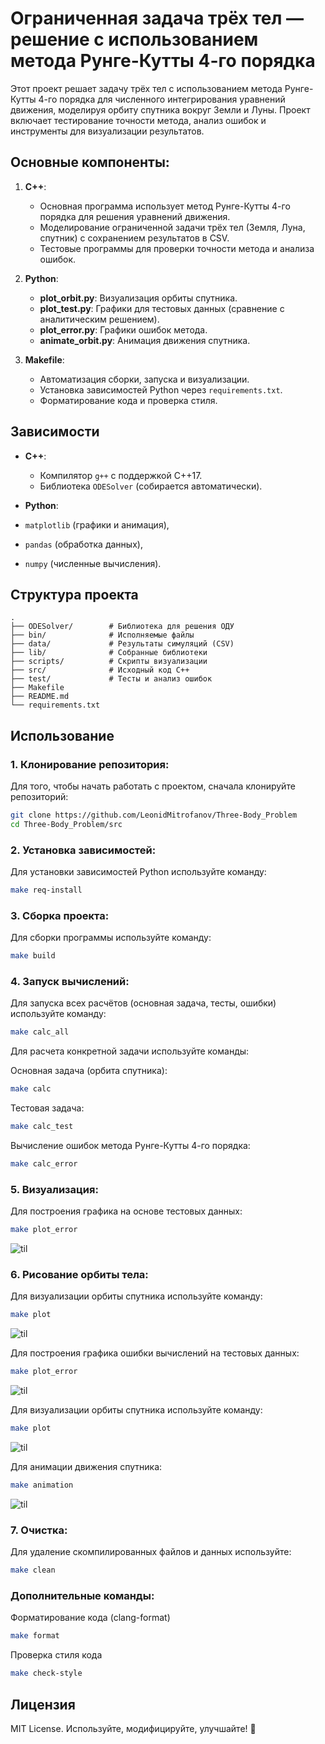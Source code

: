 # Ограниченная задача трёх тел — решение с использованием метода Рунге-Кутты 4-го порядка

Этот проект решает задачу трёх тел с использованием метода Рунге-Кутты 4-го порядка для численного интегрирования уравнений движения, моделируя орбиту спутника вокруг Земли и Луны. Проект включает тестирование точности метода, анализ ошибок и инструменты для визуализации результатов.

## Основные компоненты:

1. **C++**:
   - Основная программа использует метод Рунге-Кутты 4-го порядка для решения уравнений движения.
   - Моделирование ограниченной задачи трёх тел (Земля, Луна, спутник) с сохранением результатов в CSV.
   - Тестовые программы для проверки точности метода и анализа ошибок.

2. **Python**:
   - **plot_orbit.py**: Визуализация орбиты спутника.
   - **plot_test.py**: Графики для тестовых данных (сравнение с аналитическим решением).
   - **plot_error.py**: Графики ошибок метода.
   - **animate_orbit.py**: Анимация движения спутника.

3. **Makefile**:
   - Автоматизация сборки, запуска и визуализации.
   - Установка зависимостей Python через `requirements.txt`.
   - Форматирование кода и проверка стиля.

## Зависимости

- **C++**:
  - Компилятор `g++` с поддержкой C++17.
  - Библиотека `ODESolver` (собирается автоматически).

- **Python**:
 - `matplotlib` (графики и анимация),
 - `pandas` (обработка данных),
 - `numpy` (численные вычисления).

## Структура проекта

```
.
├── ODESolver/        # Библиотека для решения ОДУ
├── bin/              # Исполняемые файлы
├── data/             # Результаты симуляций (CSV)
├── lib/              # Собранные библиотеки
├── scripts/          # Скрипты визуализации
├── src/              # Исходный код C++
├── test/             # Тесты и анализ ошибок
├── Makefile
├── README.md
└── requirements.txt
```

## Использование

### 1. Клонирование репозитория:
Для того, чтобы начать работать с проектом, сначала клонируйте репозиторий:
```bash
git clone https://github.com/LeonidMitrofanov/Three-Body_Problem
cd Three-Body_Problem/src
```

### 2. Установка зависимостей:
Для установки зависимостей Python используйте команду:
```bash
make req-install
```

### 3. Сборка проекта:
Для сборки программы используйте команду:
```bash
make build
```

### 4. Запуск вычислений:
Для запуска всех расчётов (основная задача, тесты, ошибки) используйте команду:
```bash
make calc_all
```
Для расчета конкретной задачи используйте команды:

Основная задача (орбита спутника):
```bash
make calc
```
Тестовая задача:
```bash
make calc_test
```
Вычисление ошибок метода Рунге-Кутты 4-го порядка:
```bash
make calc_error
```
### 5. Визуализация:
Для построения графика на основе тестовых данных:
```bash
make plot_error
```
![til](./materials/error_plot.png)

### 6. Рисование орбиты тела:

Для визуализации орбиты спутника используйте команду:
```bash
make plot
```
![til](./materials/orbit_plot.png)

Для построения графика ошибки вычислений на тестовых данных:
```bash
make plot_error
```
![til](./materials/error_plot.png)

Для визуализации орбиты спутника используйте команду:
```bash
make plot
```
![til](./materials/orbit_plot.png)

Для анимации движения спутника:
```bash
make animation
```
![til](./materials/orbit_animation.gif)


### 7. Очистка:
Для удаление скомпилированных файлов и данных используйте:
```bash
make clean
```

### Дополнительные команды:
Форматирование кода (clang-format)
```bash
make format
```
Проверка стиля кода
```bash
make check-style
```

## Лицензия  
MIT License. Используйте, модифицируйте, улучшайте! 🚀

